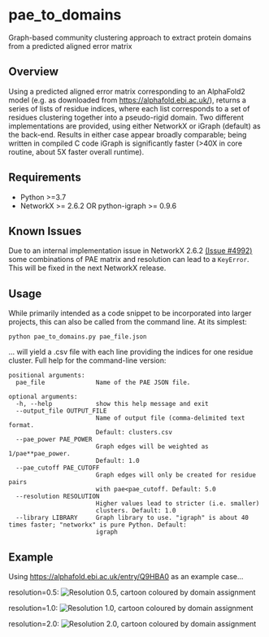 # pae_to_domains
Graph-based community clustering approach to extract protein domains from a predicted aligned error matrix

## Overview
Using a predicted aligned error matrix corresponding to an AlphaFold2 model (e.g. as downloaded from https://alphafold.ebi.ac.uk/), returns a series of lists of residue indices, where each list corresponds to a set of residues clustering together into a pseudo-rigid domain. Two different implementations are provided, using either NetworkX or iGraph (default) as the back-end. Results in either case appear broadly comparable; being written in compiled C code iGraph is significantly faster (>40X in core routine, about 5X faster overall runtime).

## Requirements
- Python >=3.7
- NetworkX >= 2.6.2 OR python-igraph >= 0.9.6

## Known Issues
Due to an internal implementation issue in NetworkX 2.6.2 [(Issue #4992)](https://github.com/networkx/networkx/issues/4992#issue-955897477) some combinations of PAE matrix and resolution can lead to a `KeyError`. This will be fixed in the next NetworkX release.

## Usage
While primarily intended as a code snippet to be incorporated into larger projects, this can also be called from the command line. At its simplest:

`python pae_to_domains.py pae_file.json`

... will yield a .csv file with each line providing the indices for one residue cluster. Full help for the command-line version:

```
positional arguments:
  pae_file              Name of the PAE JSON file.

optional arguments:
  -h, --help            show this help message and exit
  --output_file OUTPUT_FILE
                        Name of output file (comma-delimited text format.
                        Default: clusters.csv
  --pae_power PAE_POWER
                        Graph edges will be weighted as 1/pae**pae_power.
                        Default: 1.0
  --pae_cutoff PAE_CUTOFF
                        Graph edges will only be created for residue pairs
                        with pae<pae_cutoff. Default: 5.0
  --resolution RESOLUTION
                        Higher values lead to stricter (i.e. smaller)
                        clusters. Default: 1.0
  --library LIBRARY     Graph library to use. "igraph" is about 40 times faster; "networkx" is pure Python. Default:
                        igraph
```

## Example

Using https://alphafold.ebi.ac.uk/entry/Q9HBA0 as an example case...

resolution=0.5:
![Resolution 0.5, cartoon coloured by domain assignment](https://github.com/tristanic/pae_to_domains/blob/main/images/Q9HBA0_resolution_0.5.jpg)

resolution=1.0:
![Resolution 1.0, cartoon coloured by domain assignment](https://github.com/tristanic/pae_to_domains/blob/main/images/Q9HBA0_resolution_1.jpg)

resolution=2.0:
![Resolution 2.0, cartoon coloured by domain assignment](https://github.com/tristanic/pae_to_domains/blob/main/images/Q9HBA0_resolution_2.jpg)



